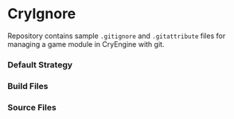 # CryIgnore
Repository contains sample `.gitignore` and `.gitattribute` files for managing a game
module in CryEngine with git.

### Default Strategy

### Build Files

### Source Files

